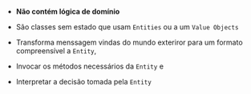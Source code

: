 
- **Não contém lógica de domínio**
- São classes sem estado que usam `Entities` ou a um `Value Objects`

- Transforma menssagem vindas do mundo exteriror para um formato compreensível a `Entity`,
- Invocar os métodos necessários da `Entity` e
- Interpretar a decisão tomada pela `Entity`

